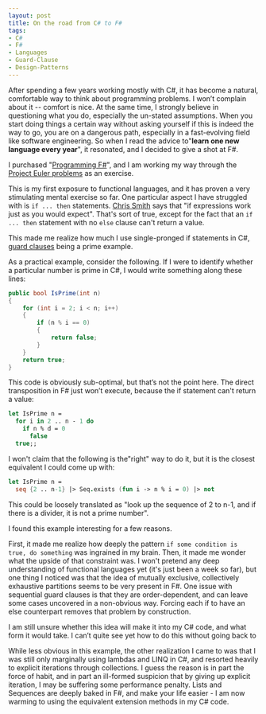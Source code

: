 ```yaml
---
layout: post
title: On the road from C# to F#
tags:
- C#
- F#
- Languages
- Guard-Clause
- Design-Patterns
---
```


After spending a few years working mostly with C#, it has become a natural, comfortable way to think about programming problems. I won&rsquo;t complain about it -- comfort is nice. At the same time, I strongly believe in questioning what you do, especially the un-stated assumptions. When you start doing things a certain way without asking yourself if this is indeed the way to go, you are on a dangerous path, especially in a fast-evolving field like software engineering. So when I read the advice to"**learn one new language every year**", it resonated, and I decided to give a shot at F#. 

I purchased "[Programming F#](http://oreilly.com/catalog/9780596153656)", and I am working my way through the [Project Euler problems](http://projecteuler.net/index.php?section=problems) as an exercise.

This is my first exposure to functional languages, and it has proven a very stimulating mental exercise so far. One particular aspect I have struggled with is `if ... then` statements. [Chris Smith](http://blogs.msdn.com/chrsmith/) says that "if expressions work just as you would expect". That's sort of true, except for the fact that an `if ... then` statement with no `else` clause can't return a value.

This made me realize how much I use single-pronged if statements in C#, [guard clauses](http://www.refactoring.com/catalog/replaceNestedConditionalWithGuardClauses.html) being a prime example.

<!--more-->

As a  practical example, consider the following. If I were to identify whether a particular number is prime in C#, I would write something along these lines:

``` csharp
public bool IsPrime(int n)
{
    for (int i = 2; i < n; i++)
    {
        if (n % i == 0)
        {
            return false;
        }
    }
    return true;
}
``` 

This code is obviously sub-optimal, but that&rsquo;s not the point here. The direct transposition in F# just won&rsquo;t execute, because the if statement can't return a value: 

``` fsharp
let IsPrime n =
  for i in 2 .. n - 1 do
    if n % d = 0
      false  
  true;;
``` 

I won't claim that the following is the"right" way to do it, but it is the closest equivalent I could come up with:

``` fsharp
let IsPrime n =
  seq {2 .. n-1} |> Seq.exists (fun i -> n % i = 0) |> not
``` 

This could be loosely translated as "look up the sequence of 2 to n-1, and if there is a divider, it is not a prime number".

I found this example interesting for a few reasons. 

First, it made me realize how deeply the pattern `if some condition is true, do something` was ingrained in my brain. Then, it made me wonder what the upside of that constraint was. I won't pretend any deep understanding of functional languages yet (it's just been a week so far), but one thing I noticed was that the idea of mutually exclusive, collectively exhaustive partitions seems to be very present in F#. One issue with sequential guard clauses is that they are order-dependent, and can leave some cases uncovered in a non-obvious way. Forcing each if to have an else counterpart removes that problem by construction.

I am still unsure whether this idea will make it into my C# code, and what form it would take. I can&rsquo;t quite see yet how to do this without going back to

While less obvious in this example, the other realization I came to was that I was still only marginally using lambdas and LINQ in C#, and resorted heavily to explicit iterations through collections. I guess the reason is in part the force of habit, and in part an ill-formed suspicion that by giving up explicit iteration, I may be suffering some performance penalty. Lists and Sequences are deeply baked in F#, and make your life easier  -  I am now warming to using the equivalent extension methods in my C# code.
